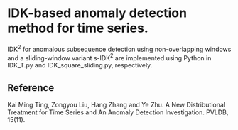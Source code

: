 # IDK-based anomaly detection method for time series.

IDK$^2$ for anomalous subsequence detection using non-overlapping windows and a sliding-window variant
s-IDK$^2$ are implemented using Python in IDK_T.py and IDK_square_sliding.py, respectively. 

## Reference
Kai Ming Ting, Zongyou Liu, Hang Zhang and Ye Zhu. A New Distributional Treatment for Time Series and An Anomaly Detection Investigation. PVLDB, 15(11).
